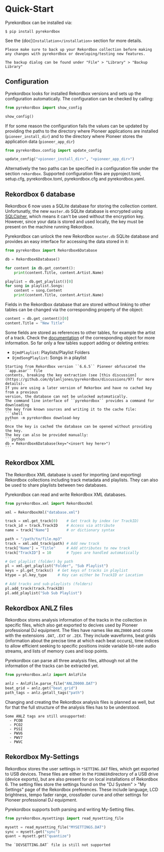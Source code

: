 # Quick-Start


Pyrekordbox can be installed via:
````shell
$ pip install pyrekordbox
````

See the {doc}`Installation</installation>` section for more details.

```{attention}
Please make sure to back up your Rekordbox collection before making
any changes with pyrekordbox or developing/testing new features.

The backup dialog can be found under "File" > "Library" > "Backup Library"
```


## Configuration

Pyrekordbox looks for installed Rekordbox versions and sets up the configuration
automatically. The configuration can be checked by calling:
````python
from pyrekordbox import show_config

show_config()
````
If for some reason the configuration fails the values can be updated by providing the
paths to the directory where Pioneer applications are installed (`pioneer_install_dir`)
and to the directory where Pioneer stores the application data  (`pioneer_app_dir`)
````python
from pyrekordbox.config import update_config

update_config("<pioneer_install_dir>", "<pioneer_app_dir>")
````
Alternatively the two paths can be specified in a configuration file under the section
`rekordbox`. Supported configuration files are pyproject.toml, setup.cfg, pyrekordbox.toml,
pyrekordbox.cfg and pyrekordbox.yaml.


## Rekordbox 6 database

Rekordbox 6 now uses a SQLite database for storing the collection content.
Unfortunatly, the new `master.db` SQLite database is encrypted using
[SQLCipher][sqlcipher], which means it can't be used without the encryption key.
However, since your data is stored and used locally, the key must be present on the
machine running Rekordbox.

Pyrekordbox can unlock the new Rekordbox `master.db` SQLite database and provides
an easy interface for accessing the data stored in it:

````python
from pyrekordbox import Rekordbox6Database

db = Rekordbox6Database()

for content in db.get_content():
    print(content.Title, content.Artist.Name)

playlist = db.get_playlist()[0]
for song in playlist.Songs:
    content = song.Content
    print(content.Title, content.Artist.Name)
````
Fields in the Rekordbox database that are stored without linking to other tables
can be changed via the corresponding property of the object:
````python
content = db.get_content()[0]
content.Title = "New Title"
````
Some fields are stored as references to other tables, for example the artist of a track.
Check the [documentation](#db6-format) of the corresponding object for more information.
So far only a few tables support adding or deleting entries:
- ``DjmdPlaylist``: Playlists/Playlist Folders
- ``DjmdSongPlaylist``: Songs in a playlist

````{important}
Starting from Rekordbox version ``6.6.5`` Pioneer obfuscated the ``app.asar`` file
contents, breaking the key extraction (see [this discussion](https://github.com/dylanljones/pyrekordbox/discussions/97) for more details).
If you are using a later version of Rekorbox and have no cached key from a previous
version, the database can not be unlocked automatically.
The command line interface of ``pyrekordbox`` provides a command for downloading
the key from known sources and writing it to the cache file:
```shell
python -m pyrekordbox download-key
```
Once the key is cached the database can be opened without providing the key.
The key can also be provided manually:
```python
db = Rekordbox6Database(key="<insert key here>")
```
````


## Rekordbox XML

The Rekordbox XML database is used for importing (and exporting) Rekordbox collections
including track metadata and playlists. They can also be used to share playlists
between two databases.

Pyrekordbox can read and write Rekordbox XML databases.

````python
from pyrekordbox.xml import RekordboxXml

xml = RekordboxXml("database.xml")

track = xml.get_track(0)    # Get track by index (or TrackID)
track_id = track.TrackID    # Access via attribute
name = track["Name"]        # or dictionary syntax

path = "/path/to/file.mp3"
track = xml.add_track(path) # Add new track
track["Name"] = "Title"     # Add attributes to new track
track["TrackID"] = 10       # Types are handled automatically

# Get playlist (folder) by path
pl = xml.get_playlist("Folder", "Sub Playlist")
keys = pl.get_tracks()  # Get keys of tracks in playlist
ktype = pl.key_type     # Key can either be TrackID or Location

# Add tracks and sub-playlists (folders)
pl.add_track(track.TrackID)
pl.add_playlist("Sub Sub Playlist")
````

## Rekordbox ANLZ files

Rekordbox stores analysis information of the tracks in the collection in specific files,
which also get exported to decives used by Pioneer professional DJ equipment. The files
have names like `ANLZ0000` and come with the extensions `.DAT`, `.EXT` or `.2EX`.
They include waveforms, beat grids (information about the precise time at which
each beat occurs), time indices to allow efficient seeking to specific positions
inside variable bit-rate audio streams, and lists of memory cues and loop points.

Pyrekordbox can parse all three analysis files, although not all the information of
the tracks can be extracted yet.

````python
from pyrekordbox.anlz import AnlzFile

anlz = AnlzFile.parse_file("ANLZ0000.DAT")
beat_grid = anlz.get("beat_grid")
path_tags = anlz.getall_tags("path")
````

Changing and creating the Rekordbox analysis files is planned as well, but for that the
full structure of the analysis files has to be understood.


```{note}
Some ANLZ tags are still unsupported:
  - PCOB
  - PCO2
  - PSSI
  - PWV6
  - PWV7
  - PWVC
```


## Rekordbox My-Settings

Rekordbox stores the user settings in `*SETTING.DAT` files, which get exported to USB
devices. These files are either in the `PIONEER`directory of a USB drive
(device exports), but are also present for on local installations of Rekordbox 6.
The setting files store the settings found on the "DJ System" > "My Settings" page of
the Rekordbox preferences. These include language, LCD brightness, tempo fader range,
crossfader curve and other settings for Pioneer professional DJ equipment.

Pyrekordbox supports both parsing and writing My-Setting files.

````python
from pyrekordbox.mysettings import read_mysetting_file

mysett = read_mysetting_file("MYSETTINGS.DAT")
sync = mysett.get("sync")
quant = mysett.get("quantize")
````

```{note}
The `DEVSETTING.DAT` file is still not supported
```

[sqlcipher]: https://www.zetetic.net/sqlcipher/open-source/
